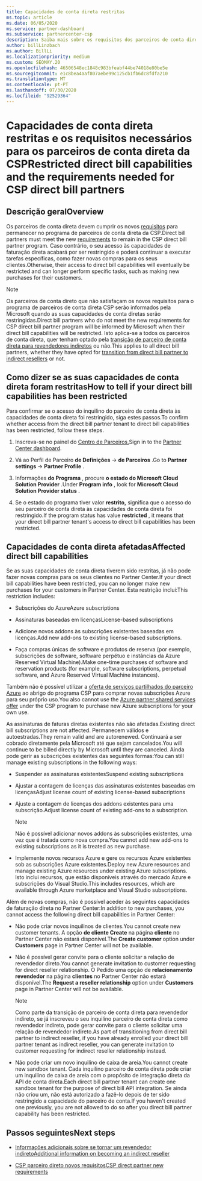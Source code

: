 ```yaml
---
title: Capacidades de conta direta restritas
ms.topic: article
ms.date: 06/05/2020
ms.service: partner-dashboard
ms.subservice: partnercenter-csp
description: Saiba mais sobre os requisitos dos parceiros de conta direta da CSP e o que fazer para evitar que as capacidades sejam restringidas. Descubra se as suas capacidades foram restritas.
author: billLinzbach
ms.author: BillLi
ms.localizationpriority: medium
ms.custom: SEOMAY.20
ms.openlocfilehash: 46506548ec1848c983bfeabf44be74018e80be5e
ms.sourcegitcommit: e1c8bea4aaf807aebe99c125cb1fb6dc8fdfa210
ms.translationtype: MT
ms.contentlocale: pt-PT
ms.lasthandoff: 07/30/2020
ms.locfileid: "92529364"
---
```

# <a name="restricted-direct-bill-capabilities-and-the-requirements-needed-for-csp-direct-bill-partners"></a><span data-ttu-id="b5680-104">Capacidades de conta direta restritas e os requisitos necessários para os parceiros de conta direta da CSP</span><span class="sxs-lookup"><span data-stu-id="b5680-104">Restricted direct bill capabilities and the requirements needed for CSP direct bill partners</span></span>  

## <a name="overview"></a><span data-ttu-id="b5680-105">Descrição geral</span><span class="sxs-lookup"><span data-stu-id="b5680-105">Overview</span></span>

<span data-ttu-id="b5680-106">Os parceiros de conta direta devem cumprir os novos [requisitos](direct-partner-new-requirements.md) para permanecer no programa de parceiros de conta direta da CSP.</span><span class="sxs-lookup"><span data-stu-id="b5680-106">Direct bill partners must meet the new [requirements](direct-partner-new-requirements.md) to remain in the CSP direct bill partner program.</span></span> <span data-ttu-id="b5680-107">Caso contrário, o seu acesso às capacidades de faturação direta acabará por ser restringido e poderá continuar a executar tarefas específicas, como fazer novas compras para os seus clientes.</span><span class="sxs-lookup"><span data-stu-id="b5680-107">Otherwise, their access to direct bill capabilities will eventually be restricted and can longer perform specific tasks, such as making new purchases for their customers.</span></span>

> [!Note]
> <span data-ttu-id="b5680-108">Os parceiros de conta direto que não satisfaçam os novos requisitos para o programa de parceiros de conta direta CSP serão informados pela Microsoft quando as suas capacidades de conta diretas serão restringidas.</span><span class="sxs-lookup"><span data-stu-id="b5680-108">Direct bill partners who do not meet the new requirements for CSP direct bill partner program will be informed by Microsoft when their direct bill capabilities will be restricted.</span></span> <span data-ttu-id="b5680-109">Isto aplica-se a todos os parceiros de conta direta, quer tenham optado pela [transição de parceiro de conta direta para revendedores indiretos](transition-direct-to-indirect.md) ou não.</span><span class="sxs-lookup"><span data-stu-id="b5680-109">This applies to all direct bill partners, whether they have opted for [transition from direct bill partner to indirect resellers](transition-direct-to-indirect.md) or not.</span></span>  

## <a name="how-to-tell-if-your-direct-bill-capabilities-has-been-restricted"></a><span data-ttu-id="b5680-110">Como dizer se as suas capacidades de conta direta foram restritas</span><span class="sxs-lookup"><span data-stu-id="b5680-110">How to tell if your direct bill capabilities has been restricted</span></span>

<span data-ttu-id="b5680-111">Para confirmar se o acesso do inquilino do parceiro de conta direta às capacidades de conta direta foi restringido, siga estes passos.</span><span class="sxs-lookup"><span data-stu-id="b5680-111">To confirm whether access from the direct bill partner tenant to direct bill capabilities has been restricted, follow these steps.</span></span>

1. <span data-ttu-id="b5680-112">Inscreva-se no painel do [Centro de Parceiros.](https://partner.microsoft.com/dashboard)</span><span class="sxs-lookup"><span data-stu-id="b5680-112">Sign in to the [Partner Center dashboard](https://partner.microsoft.com/dashboard).</span></span>

2. <span data-ttu-id="b5680-113">Vá ao Perfil de Parceiro **de Definições**  ->  **de Parceiros** .</span><span class="sxs-lookup"><span data-stu-id="b5680-113">Go to **Partner settings** -> **Partner Profile** .</span></span>

3. <span data-ttu-id="b5680-114">Informações **do Programa** , procure **o estado do Microsoft Cloud Solution Provider** .</span><span class="sxs-lookup"><span data-stu-id="b5680-114">Under **Program info** , look for **Microsoft Cloud Solution Provider status** .</span></span>

4. <span data-ttu-id="b5680-115">Se o estado do programa tiver valor **restrito,** significa que o acesso do seu parceiro de conta direta às capacidades de conta direta foi restringido.</span><span class="sxs-lookup"><span data-stu-id="b5680-115">If the program status has value **restricted** , it means that your direct bill partner tenant's access to direct bill capabilities has been restricted.</span></span>

## <a name="affected-direct-bill-capabilities"></a><span data-ttu-id="b5680-116">Capacidades de conta direta afetadas</span><span class="sxs-lookup"><span data-stu-id="b5680-116">Affected direct bill capabilities</span></span>

<span data-ttu-id="b5680-117">Se as suas capacidades de conta direta tiverem sido restritas, já não pode fazer novas compras para os seus clientes no Partner Center.</span><span class="sxs-lookup"><span data-stu-id="b5680-117">If your direct bill capabilities have been restricted, you can no longer make new purchases for your customers in Partner Center.</span></span> <span data-ttu-id="b5680-118">Esta restrição inclui:</span><span class="sxs-lookup"><span data-stu-id="b5680-118">This restriction includes:</span></span>

- <span data-ttu-id="b5680-119">Subscrições do Azure</span><span class="sxs-lookup"><span data-stu-id="b5680-119">Azure subscriptions</span></span>

- <span data-ttu-id="b5680-120">Assinaturas baseadas em licenças</span><span class="sxs-lookup"><span data-stu-id="b5680-120">License-based subscriptions</span></span>

- <span data-ttu-id="b5680-121">Adicione novos addons às subscrições existentes baseadas em licenças.</span><span class="sxs-lookup"><span data-stu-id="b5680-121">Add new add-ons to existing license-based subscriptions.</span></span>

- <span data-ttu-id="b5680-122">Faça compras únicas de software e produtos de reserva (por exemplo, subscrições de software, software perpétuo e instâncias da Azure Reserved Virtual Machine).</span><span class="sxs-lookup"><span data-stu-id="b5680-122">Make one-time purchases of software and reservation products (for example, software subscriptions, perpetual software, and Azure Reserved Virtual Machine instances).</span></span>

<span data-ttu-id="b5680-123">Também não é possível utilizar a [oferta de serviços partilhados do parceiro Azure](shared-services.md) ao abrigo do programa CSP para comprar novas subscrições Azure para seu próprio uso.</span><span class="sxs-lookup"><span data-stu-id="b5680-123">You also cannot use the [Azure partner shared services offer](shared-services.md) under the CSP program to purchase new Azure subscriptions for your own use.</span></span>

<span data-ttu-id="b5680-124">As assinaturas de faturas diretas existentes não são afetadas.</span><span class="sxs-lookup"><span data-stu-id="b5680-124">Existing direct bill subscriptions are not affected.</span></span> <span data-ttu-id="b5680-125">Permanecem válidos e autoestradas.</span><span class="sxs-lookup"><span data-stu-id="b5680-125">They remain valid and are autorenewed.</span></span> <span data-ttu-id="b5680-126">Continuará a ser cobrado diretamente pela Microsoft até que sejam cancelados.</span><span class="sxs-lookup"><span data-stu-id="b5680-126">You will continue to be billed directly by Microsoft until they are canceled.</span></span> <span data-ttu-id="b5680-127">Ainda pode gerir as subscrições existentes das seguintes formas:</span><span class="sxs-lookup"><span data-stu-id="b5680-127">You can still manage existing subscriptions in the following ways:</span></span>

- <span data-ttu-id="b5680-128">Suspender as assinaturas existentes</span><span class="sxs-lookup"><span data-stu-id="b5680-128">Suspend existing subscriptions</span></span>

- <span data-ttu-id="b5680-129">Ajustar a contagem de licenças das assinaturas existentes baseadas em licenças</span><span class="sxs-lookup"><span data-stu-id="b5680-129">Adjust license count of existing license-based subscriptions</span></span>

- <span data-ttu-id="b5680-130">Ajuste a contagem de licenças dos addons existentes para uma subscrição.</span><span class="sxs-lookup"><span data-stu-id="b5680-130">Adjust license count of existing add-ons to a subscription.</span></span> 
 
    >[!Note] 
    ><span data-ttu-id="b5680-131">Não é possível adicionar novos addons às subscrições existentes, uma vez que é tratada como nova compra.</span><span class="sxs-lookup"><span data-stu-id="b5680-131">You cannot add new add-ons to existing subscriptions as it is treated as new purchase.</span></span>

- <span data-ttu-id="b5680-132">Implemente novos recursos Azure e gere os recursos Azure existentes sob as subscrições Azure existentes.</span><span class="sxs-lookup"><span data-stu-id="b5680-132">Deploy new Azure resources and manage existing Azure resources under existing Azure subscriptions.</span></span> <span data-ttu-id="b5680-133">Isto inclui recursos, que estão disponíveis através do mercado Azure e subscrições do Visual Studio.</span><span class="sxs-lookup"><span data-stu-id="b5680-133">This includes resources, which are available through Azure marketplace and Visual Studio subscriptions.</span></span>

<span data-ttu-id="b5680-134">Além de novas compras, não é possível aceder às seguintes capacidades de faturação direta no Partner Center:</span><span class="sxs-lookup"><span data-stu-id="b5680-134">In addition to new purchases, you cannot access the following direct bill capabilities in Partner Center:</span></span>

- <span data-ttu-id="b5680-135">Não pode criar novos inquilinos de clientes.</span><span class="sxs-lookup"><span data-stu-id="b5680-135">You cannot create new customer tenants.</span></span> <span data-ttu-id="b5680-136">A opção **de cliente Create** na página **cliente** no Partner Center não estará disponível.</span><span class="sxs-lookup"><span data-stu-id="b5680-136">The **Create customer** option under **Customers** page in Partner Center will not be available.</span></span>

- <span data-ttu-id="b5680-137">Não é possível gerar convite para o cliente solicitar a relação de revendedor direto.</span><span class="sxs-lookup"><span data-stu-id="b5680-137">You cannot generate invitation to customer requesting for direct reseller relationship.</span></span> <span data-ttu-id="b5680-138">O Pedido uma opção de **relacionamento revendedor** na página **clientes** no Partner Center não estará disponível.</span><span class="sxs-lookup"><span data-stu-id="b5680-138">The **Request a reseller relationship** option under **Customers** page in Partner Center will not be available.</span></span>

    >[!NOTE]
    ><span data-ttu-id="b5680-139">Como parte da transição de parceiro de conta direta para revendedor indireto, se já inscreveu o seu inquilino parceiro de conta direta como revendedor indireto, pode gerar convite para o cliente solicitar uma relação de revendedor indireto.</span><span class="sxs-lookup"><span data-stu-id="b5680-139">As part of transitioning from direct bill partner to indirect reseller, if you have already enrolled your direct bill partner tenant as indirect reseller, you can generate invitation to customer requesting for indirect reseller relationship instead.</span></span>

- <span data-ttu-id="b5680-140">Não pode criar um novo inquilino de caixa de areia.</span><span class="sxs-lookup"><span data-stu-id="b5680-140">You cannot create new sandbox tenant.</span></span> <span data-ttu-id="b5680-141">Cada inquilino parceiro de conta direta pode criar um inquilino de caixa de areia com o propósito de integração direta da API de conta direta.</span><span class="sxs-lookup"><span data-stu-id="b5680-141">Each direct bill partner tenant can create one sandbox tenant for the purpose of direct bill API integration.</span></span> <span data-ttu-id="b5680-142">Se ainda não criou um, não está autorizado a fazê-lo depois de ter sido restringido a capacidade do parceiro de conta.</span><span class="sxs-lookup"><span data-stu-id="b5680-142">If you haven't created one previously, you are not allowed to do so after you direct bill partner capability has been restricted.</span></span>  

## <a name="next-steps"></a><span data-ttu-id="b5680-143">Passos seguintes</span><span class="sxs-lookup"><span data-stu-id="b5680-143">Next steps</span></span>

- [<span data-ttu-id="b5680-144">Informações adicionais sobre se tornar um revendedor indireto</span><span class="sxs-lookup"><span data-stu-id="b5680-144">Additional information on becoming an indirect reseller</span></span>](https://assetsprod.microsoft.com/csp-directbill-to-indirect-transition.pdf)

- [<span data-ttu-id="b5680-145">CSP parceiro direto novos requisitos</span><span class="sxs-lookup"><span data-stu-id="b5680-145">CSP direct partner new requirements</span></span>](direct-partner-new-requirements.md)